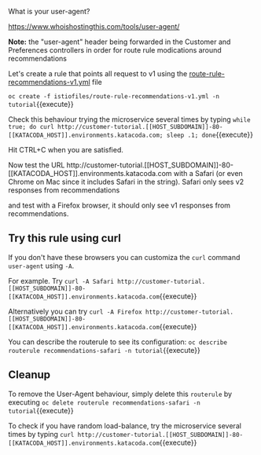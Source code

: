 What is your user-agent?

<https://www.whoishostingthis.com/tools/user-agent/>

**Note:** the "user-agent" header being forwarded in the Customer and Preferences controllers in order for route rule modications around recommendations

Let's create a rule that points all request to v1 using the [route-rule-recommendations-v1.yml](https://github.com/redhat-developer-demos/istio-tutorial/blob/master/istiofiles/route-rule-recommendations-v1.yml) file

`oc create -f istiofiles/route-rule-recommendations-v1.yml -n tutorial`{{execute}}

Check this behaviour trying the microservice several times by typing `while true; do curl http://customer-tutorial.[[HOST_SUBDOMAIN]]-80-[[KATACODA_HOST]].environments.katacoda.com; sleep .1; done`{{execute}}

Hit CTRL+C when you are satisfied.

Now test the URL http://customer-tutorial.[[HOST_SUBDOMAIN]]-80-[[KATACODA_HOST]].environments.katacoda.com with a Safari (or even Chrome on Mac since it includes Safari in the string). Safari only sees v2 responses from recommendations

and test with a Firefox browser, it should only see v1 responses from recommendations.


## Try this rule using curl

If you don't have these browsers you can customiza the `curl` command `user-agent` using `-A`.

For example. Try `curl -A Safari http://customer-tutorial.[[HOST_SUBDOMAIN]]-80-[[KATACODA_HOST]].environments.katacoda.com`{{execute}}

Alternatively you can try `curl -A Firefox http://customer-tutorial.[[HOST_SUBDOMAIN]]-80-[[KATACODA_HOST]].environments.katacoda.com`{{execute}}

You can describe the routerule to see its configuration: `oc describe routerule recommendations-safari -n tutorial`{{execute}} 

## Cleanup

To remove the User-Agent behaviour, simply delete this `routerule` by executing `oc delete routerule recommendations-safari -n tutorial`{{execute}}

To check if you have random load-balance, try the microservice several times by typing `curl http://customer-tutorial.[[HOST_SUBDOMAIN]]-80-[[KATACODA_HOST]].environments.katacoda.com`{{execute}}


